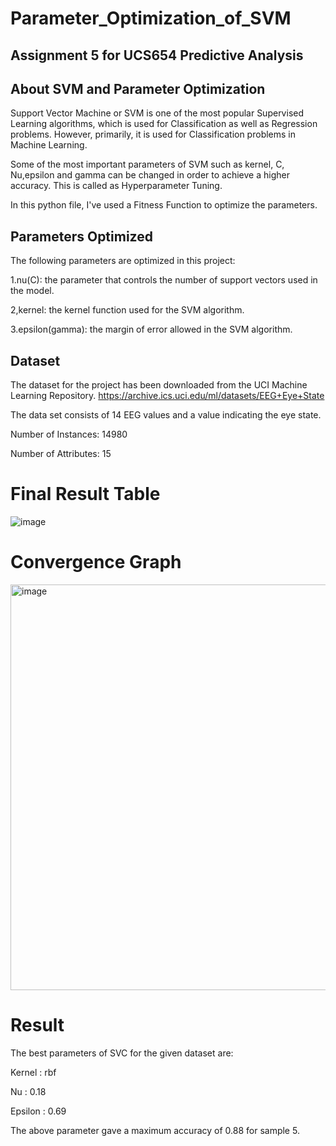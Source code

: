 # Parameter_Optimization_of_SVM
## Assignment 5 for UCS654 Predictive Analysis

## About SVM and Parameter Optimization

Support Vector Machine or SVM is one of the most popular Supervised Learning algorithms, which is used for Classification as well as Regression problems. However, primarily, it is used for Classification problems in Machine Learning.

Some of the most important parameters of SVM such as kernel, C, Nu,epsilon and gamma can be changed in order to achieve a higher accuracy. This is called as Hyperparameter Tuning.

In this python file, I've used a Fitness Function to optimize the parameters.

## Parameters Optimized
The following parameters are optimized in this project:

1.nu(C): the parameter that controls the number of support vectors used in the model.

2,kernel: the kernel function used for the SVM algorithm.

3.epsilon(gamma): the margin of error allowed in the SVM algorithm.

## Dataset

The dataset for the project has been downloaded from the UCI Machine Learning Repository. https://archive.ics.uci.edu/ml/datasets/EEG+Eye+State

The data set consists of 14 EEG values and a value indicating the eye state.

Number of Instances: 14980 

Number of Attributes: 15

# Final Result Table
![image](https://user-images.githubusercontent.com/76492020/233191945-c1b284cb-e765-4381-851c-f99ed9869b2b.png)

# Convergence Graph
<img width="649" alt="image" src="https://user-images.githubusercontent.com/76492020/233193984-8faa5c4e-5b1c-4067-92d3-33db2ecac8f1.png">

# Result

The best parameters of SVC for the given dataset are:

Kernel : rbf

Nu : 0.18

Epsilon : 0.69

The above parameter gave a maximum accuracy of 0.88 for sample 5.
